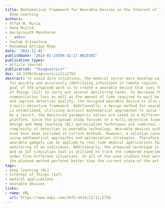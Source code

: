 ```yaml
---
title: Mathematical Framework for Wearable Devices in the Internet of Things Using
  Deep Learning
authors:
- Olfat M. Mirza
- Hana Mujlid
- Hariprasath Manoharan
- ' admin'
- Gautam Srivastava
- Muhammad Attique Khan
date: '2022-11-01'
publishDate: '2024-01-24T04:42:17.061530Z'
publication_types:
- article-journal
publication: '*Diagnostics*'
doi: 10.3390/diagnostics12112750
abstract: To avoid dire situations, the medical sector must develop various methods
  for quickly and accurately identifying infections in remote regions. The primary
  goal of the proposed work is to create a wearable device that uses the Internet
  of Things (IoT) to carry out several monitoring tasks. To decrease the amount of
  communication loss as well as the amount of time required to wait before detection
  and improve detection quality, the designed wearable device is also operated with
  a multi-objective framework. Additionally, a design method for wearable IoT devices
  is established, utilizing distinct mathematical approaches to solve these objectives.
  As a result, the monitored parametric values are saved in a different IoT application
  platform. Since the proposed study focuses on a multi-objective framework, state
  design and deep learning (DL) optimization techniques are combined, reducing the
  complexity of detection in wearable technology. Wearable devices with IoT processes
  have even been included in current methods. However, a solution cannot be duplicated
  using mathematical approaches and optimization strategies. Therefore, developed
  wearable gadgets can be applied to real-time medical applications for fast remote
  monitoring of an individual. Additionally, the proposed technique is tested in real-time,
  and an IoT simulation tool is utilized to track the compared experimental results
  under five different situations. In all of the case studies that were examined,
  the planned method performs better than the current state-of-the-art methods.
tags:
- deep learning (DL)
- Internet of Things (IoT)
- medical applications
- wearable devices
links:
- name: URL
  url: https://www.mdpi.com/2075-4418/12/11/2750
---
```

